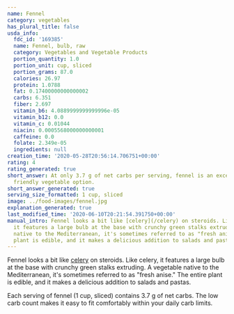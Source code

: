 ```yaml
---
name: Fennel
category: vegetables
has_plural_title: false
usda_info:
  fdc_id: '169385'
  name: Fennel, bulb, raw
  category: Vegetables and Vegetable Products
  portion_quantity: 1.0
  portion_unit: cup, sliced
  portion_grams: 87.0
  calories: 26.97
  protein: 1.0788
  fat: 0.17400000000000002
  carbs: 6.351
  fiber: 2.697
  vitamin_b6: 4.0889999999999996e-05
  vitamin_b12: 0.0
  vitamin_c: 0.01044
  niacin: 0.0005568000000000001
  caffeine: 0.0
  folate: 2.349e-05
  ingredients: null
creation_time: '2020-05-28T20:56:14.706751+00:00'
rating: 4
rating_generated: true
short_answer: At only 3.7 g of net carbs per serving, fennel is an excellent, keto
  friendly vegetable option.
short_answer_generated: true
serving_size_formatted: 1 cup, sliced
image: ../food-images/fennel.jpg
explanation_generated: true
last_modified_time: '2020-06-10T20:21:54.391750+00:00'
manual_intro: Fennel looks a bit like [celery](/celery) on steroids. Like celery,
  it features a large bulb at the base with crunchy green stalks extruding. A vegetable
  native to the Mediterranean, it's sometimes referred to as "fresh anise." The entire
  plant is edible, and it makes a delicious addition to salads and pastas.
---
```

Fennel looks a bit like [celery](/celery) on steroids. Like celery, it features a large bulb at the base with crunchy green stalks extruding. A vegetable native to the Mediterranean, it's sometimes referred to as "fresh anise." The entire plant is edible, and it makes a delicious addition to salads and pastas.

Each serving of fennel (1 cup, sliced) contains 3.7 g of net carbs. The low carb count makes it easy to fit comfortably within your daily carb limits.
